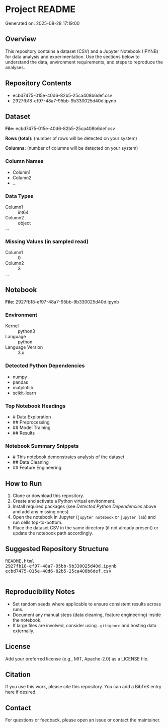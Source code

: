 <!DOCTYPE html>
<html>
<head>
  <meta charset="utf-8">
  <title>README</title>
</head>
<body>
  <h1>Project README</h1>
  <p>Generated on: 2025-08-28 17:19:00</p>

  <h2>Overview</h2>
  <p>This repository contains a dataset (CSV) and a Jupyter Notebook (IPYNB) for data analysis and experimentation. 
  Use the sections below to understand the data, environment requirements, and steps to reproduce the analyses.</p>

  <h2>Repository Contents</h2>
  <ul>
    <li>ecbd7475-015e-40d6-82b5-25ca408b6def.csv</li>
    <li>2927fb18-ef97-48a7-95bb-9b330025d40d.ipynb</li>
  </ul>

  <h2>Dataset</h2>
  <p><strong>File:</strong> ecbd7475-015e-40d6-82b5-25ca408b6def.csv</p>
  <p><strong>Rows (total):</strong> (number of rows will be detected on your system)</p>
  <p><strong>Columns:</strong> (number of columns will be detected on your system)</p>

  <h3>Column Names</h3>
  <ul>
    <li>Column1</li>
    <li>Column2</li>
    <li>...</li>
  </ul>

  <h3>Data Types</h3>
  <dl>
    <dt>Column1</dt><dd>int64</dd>
    <dt>Column2</dt><dd>object</dd>
    <dt>...</dt>
  </dl>

  <h3>Missing Values (in sampled read)</h3>
  <dl>
    <dt>Column1</dt><dd>0</dd>
    <dt>Column2</dt><dd>3</dd>
    <dt>...</dt>
  </dl>

  <h2>Notebook</h2>
  <p><strong>File:</strong> 2927fb18-ef97-48a7-95bb-9b330025d40d.ipynb</p>

  <h3>Environment</h3>
  <dl>
    <dt>Kernel</dt><dd>python3</dd>
    <dt>Language</dt><dd>python</dd>
    <dt>Language Version</dt><dd>3.x</dd>
  </dl>

  <h3>Detected Python Dependencies</h3>
  <ul>
    <li>numpy</li>
    <li>pandas</li>
    <li>matplotlib</li>
    <li>scikit-learn</li>
  </ul>

  <h3>Top Notebook Headings</h3>
  <ul>
    <li># Data Exploration</li>
    <li>## Preprocessing</li>
    <li>## Model Training</li>
    <li>## Results</li>
  </ul>

  <h3>Notebook Summary Snippets</h3>
  <ul>
    <li># This notebook demonstrates analysis of the dataset</li>
    <li>## Data Cleaning</li>
    <li>## Feature Engineering</li>
  </ul>

  <h2>How to Run</h2>
  <ol>
    <li>Clone or download this repository.</li>
    <li>Create and activate a Python virtual environment.</li>
    <li>Install required packages (see <em>Detected Python Dependencies</em> above and add any missing ones).</li>
    <li>Open the notebook in Jupyter (<code>jupyter notebook</code> or <code>jupyter lab</code>) and run cells top-to-bottom.</li>
    <li>Place the dataset CSV in the same directory (if not already present) or update the notebook path accordingly.</li>
  </ol>

  <h2>Suggested Repository Structure</h2>
  <pre>
README.html
2927fb18-ef97-48a7-95bb-9b330025d40d.ipynb
ecbd7475-015e-40d6-82b5-25ca408b6def.csv
  </pre>

  <h2>Reproducibility Notes</h2>
  <ul>
    <li>Set random seeds where applicable to ensure consistent results across runs.</li>
    <li>Document any manual steps (data cleaning, feature engineering) inside the notebook.</li>
    <li>If large files are involved, consider using <code>.gitignore</code> and hosting data externally.</li>
  </ul>

  <h2>License</h2>
  <p>Add your preferred license (e.g., MIT, Apache-2.0) as a LICENSE file.</p>

  <h2>Citation</h2>
  <p>If you use this work, please cite this repository. You can add a BibTeX entry here if desired.</p>

  <h2>Contact</h2>
  <p>For questions or feedback, please open an issue or contact the maintainer.</p>
</body>
</html>
